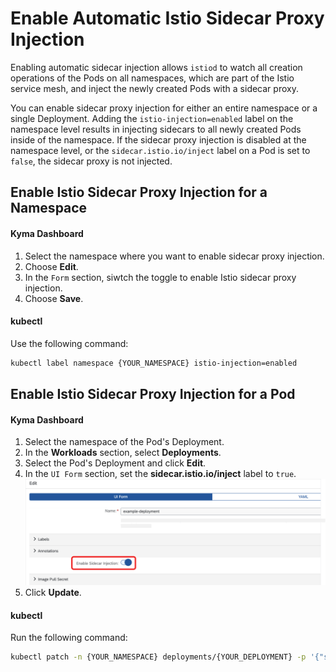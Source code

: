 # Enable Automatic Istio Sidecar Proxy Injection

Enabling automatic sidecar injection allows `istiod` to watch all creation operations of the Pods on all namespaces, which are part of the Istio service mesh, and inject the newly created Pods with a sidecar proxy.

You can enable sidecar proxy injection for either an entire namespace or a single Deployment. Adding the `istio-injection=enabled` label on the namespace level results in injecting sidecars to all newly created Pods inside of the namespace. If the sidecar proxy injection is disabled at the namespace level, or the `sidecar.istio.io/inject` label on a Pod is set to `false`, the sidecar proxy is not injected.


## Enable Istio Sidecar Proxy Injection for a Namespace

  <!-- tabs:start -->
  #### **Kyma Dashboard**
  
  1. Select the namespace where you want to enable sidecar proxy injection.
  2. Choose **Edit**.
  3. In the `Form` section, siwtch the toggle to enable Istio sidecar proxy injection.
  4. Choose **Save**.

  #### **kubectl**
  
  Use the following command:
  
  ```bash
  kubectl label namespace {YOUR_NAMESPACE} istio-injection=enabled
  ```
  <!-- tabs:end -->


## Enable Istio Sidecar Proxy Injection for a Pod

  <!-- tabs:start -->

  #### **Kyma Dashboard**

  1. Select the namespace of the Pod's Deployment.
  2. In the **Workloads** section, select **Deployments**.
  3. Select the Pod's Deployment and click **Edit**.
  4. In the `UI Form` section, set the **sidecar.istio.io/inject** label to `true`.
  ![Switch the toggle to enable Istio sidecar injection](../../assets/sidecar-injection-toggle-deployment.svg)
  1. Click **Update**.

  #### **kubectl**
  
  Run the following command:
  
  ```bash
  kubectl patch -n {YOUR_NAMESPACE} deployments/{YOUR_DEPLOYMENT} -p '{"spec":{"template":{"metadata":{"labels":{"sidecar.istio.io/inject":"true"}}}}}'
  ```

  <!-- tabs:end -->